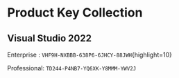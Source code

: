 
# Product Key Collection

## Visual Studio 2022
Enterprise :
```VHF9H-NXBBB-638P6-6JHCY-88JWH```{highlight=10}

Professional:
```TD244-P4NB7-YQ6XK-Y8MMM-YWV2J```